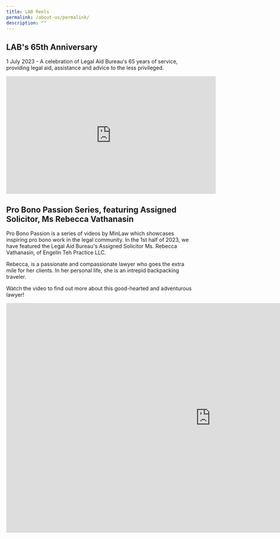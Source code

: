 ```yaml
---
title: LAB Reels
permalink: /about-us/permalink/
description: ""
---
```

## LAB's 65th Anniversary

1 July 2023 - A celebration of Legal Aid Bureau's 65 years of service, providing legal aid, assistance and advice to the less privileged.<br>

<iframe allowfullscreen="" allow="accelerometer; autoplay; clipboard-write; encrypted-media; gyroscope; picture-in-picture; web-share" frameborder="0" title="YouTube video player" src="https://www.youtube.com/embed/mE61PcpLNcU" height="315" width="560"></iframe>


## Pro Bono Passion Series, featuring Assigned Solicitor, Ms Rebecca Vathanasin

Pro Bono Passion is a series of videos by MinLaw which showcases inspiring pro bono work in the legal community. In the 1st half of 2023, we have featured the Legal Aid Bureau's Assigned Solicitor Ms. Rebecca Vathanasin, of Engelin Teh Practice LLC.

Rebecca, is a passionate and compassionate lawyer who goes the extra mile for her clients. In her personal life, she is an intrepid backpacking traveler. 

Watch the video to find out more about this good-hearted and adventurous lawyer!<br>

<iframe allowfullscreen="" allow="accelerometer; autoplay; clipboard-write; encrypted-media; gyroscope; picture-in-picture; web-share" frameborder="0" title="Pro Bono Passion - Rebecca Vathanasin" src="https://www.youtube.com/embed/eSNzayWqxsA" height="614" width="1092"></iframe>